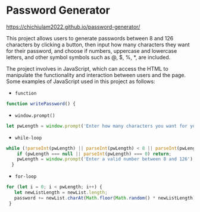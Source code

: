 # Password Generator 

https://chichiulam2022.github.io/password-generator/

This project allows users to generate passwords between 8 and 126 characters by clicking a button, then input how many characters they want for their password, and choose if numbers, uppercase and lowercase letters, and other symbol symbols such as @, $, %, *, are included.

The project involves in JavaScript, which can access the HTML to manipulate the functionality and interaction between users and the page. Some examples of JavaScript used in this project as follows:

* `function`
```JavaScript
function writePassword() {
```

* `window.prompt()`
```JavaScript
let pwLength = window.prompt('Enter how many characters you want for your password. Press 0 or cancel to exit.');
```


* `while-loop`
```JavaScript
while (!parseInt(pwLength) || parseInt(pwLength) < 8 || parseInt(pwLength) > 126) {
    if (pwLength === null || parseInt(pwLength) === 0) return;
    pwLength = window.prompt('Enter a valid number between 8 and 126');
  }
 ```
 
 * `for-loop`
 ```JavaScript
 for (let i = 0; i < pwLength; i++) {
    let newListLength = newList.length;
    password += newList.charAt(Math.floor(Math.random() * newListLength));
  }
  ```
